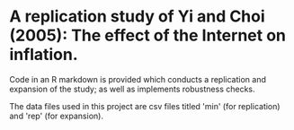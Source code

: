 # A replication study of Yi and Choi (2005): The effect of the Internet on inflation.

Code in an R markdown is provided which conducts a replication and expansion of the study; as well as implements robustness checks.

The data files used in this project are csv files titled 'min' (for replication) and 'rep' (for expansion).
